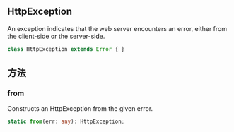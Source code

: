 <!-- title: HttpException; order: 3 -->

## HttpException

An exception indicates that the web server encounters an error, either from the
client-side or the server-side.

```ts
class HttpException extends Error { }
```

## 方法

### from

Constructs an HttpException from the given error.

```ts
static from(err: any): HttpException;
```

